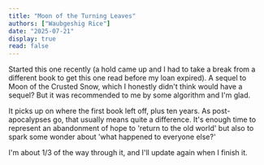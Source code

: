 ```yaml
---
title: "Moon of the Turning Leaves"
authors: ["Waubgeshig Rice"]
date: "2025-07-21"
display: true
read: false
---
```


Started this one recently (a hold came up and I had to take a break from a different book to get this one read before my loan expired). A sequel to Moon of the Crusted Snow, which I honestly didn't think would have a sequel? But it was recommended to me by some algorithm and I'm glad.

It picks up on where the first book left off, plus ten years. As post-apocalypses go, that usually means quite a difference. It's enough time to represent an abandonment of hope to 'return to the old world' but also to spark some wonder about 'what happened to everyone else?'

I'm about 1/3 of the way through it, and I'll update again when I finish it.
